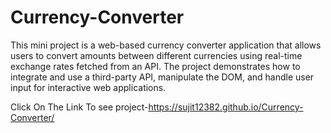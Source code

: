 # Currency-Converter
This mini project is a web-based currency converter application that allows users to convert amounts between different currencies using real-time exchange rates fetched from an API. The project demonstrates how to integrate and use a third-party API, manipulate the DOM, and handle user input for interactive web applications.

Click On The Link To see project-https://sujit12382.github.io/Currency-Converter/
